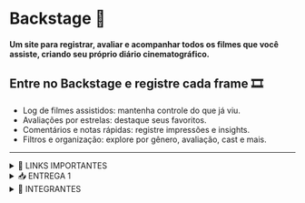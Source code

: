 # Backstage 🎥
#### Um site para registrar, avaliar e acompanhar todos os filmes que você assiste, criando seu próprio diário cinematográfico.

## Entre no **Backstage** e registre cada frame 🎞️
- Log de filmes assistidos: mantenha controle do que já viu.
- Avaliações por estrelas: destaque seus favoritos.
- Comentários e notas rápidas: registre impressões e insights.
- Filtros e organização: explore por gênero, avaliação, cast e mais.
----------------------------------------------------------------------------------------------------------------------------------------------
<details>
<summary> 🔗 LINKS IMPORTANTES </summary>
  
- [Jira](https://cesarschool-20252.atlassian.net/jira/software/projects/SCRUM/boards/1?atlOrigin=eyJpIjoiNjQxZWFjMDE5Yzk3NGY5MGE0MjMzZjZmNzAxZjYxZmUiLCJwIjoiaiJ9)
  
- [Histórias](https://docs.google.com/document/d/1aqIHFkvABIIP391eOZYChAOS2tJbzDw3llCjle1GSi0/edit?usp=sharing)
  </details>
<details>
<summary> 📥 ENTREGA 1</summary>


O objetivo desta sprint foi criar a infraestrutura inicial do sistema, focando em funcionalidades essenciais para gerenciamento de usuários e informações sobre filmes. O sistema permite ao usuário ter uma comunidade com amigos, pesquisar filmes por título, gênero ou autor, criar e compartilhar rankings de filmes favoritos, avaliar filmes com estrelas, adicionar comentários, visualizar avaliações de outros usuários e receber alertas de spoilers.

Também é possível acompanhar detalhes dos filmes, como duração, elenco e plataformas de streaming, gerenciar o histórico pessoal de filmes assistidos, salvar filmes para assistir depois e controlar a privacidade de resenhas e histórico. Usuários podem acessar perfis de outros usuários e visualizar suas resenhas e filmes assistidos de acordo com as configurações de privacidade.

O protótipo de baixa fidelidade foi desenvolvido no Figma e apresentado em um [Screencast](https://youtu.be/LRqxvmqukJw), enquanto a gestão do projeto e backlog da Sprint 1 foi organizada no [Jira](https://cesarschool-20252.atlassian.net/jira/software/projects/SCRUM/boards/1?atlOrigin=eyJpIjoiNjQxZWFjMDE5Yzk3NGY5MGE0MjMzZjZmNzAxZjYxZmUiLCJwIjoiaiJ9).

Link paras as histórias: [Histórias](https://docs.google.com/document/d/1aqIHFkvABIIP391eOZYChAOS2tJbzDw3llCjle1GSi0/edit?usp=sharing)


![Figma 1](https://raw.githubusercontent.com/marilializ/Backstage/main/imagens/figma1_correto.PNG)
![Sprint 1](https://raw.githubusercontent.com/marilializ/Backstage/main/imagens/sprint1.PNG)
![Quadro 1](https://raw.githubusercontent.com/marilializ/Backstage/main/imagens/Quadro1.PNG)


</details>

<details>
<summary> 🚀 INTEGRANTES  </summary>
  
- Henrique Antunes Calado 
  
- Leonardo Argente

- Louise Pessoas Araújo Medeiros de Souza

- Luis Antônio Godoy Idrissi

- Marília Liz Alves de Lima

- Rafael Pimenta Borba

- Victor Martins Tomaz de Melo
  </details>
